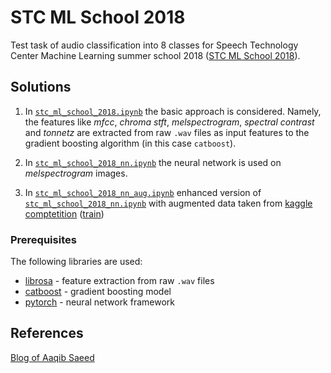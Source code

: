 # STC ML School 2018

Test task of audio classification into 8 classes for Speech Technology Center Machine Learning summer school 2018 ([STC ML School 2018](https://mlschool.speechpro.ru)).

## Solutions

1. In [`stc_ml_school_2018.ipynb`](./stc_ml_school_2018.ipynb) the basic approach is considered. Namely, the features like *mfcc*, *chroma stft*, *melspectrogram*, *spectral contrast* and *tonnetz* are extracted from raw `.wav` files as input features to the gradient boosting algorithm (in this case `catboost`).

2. In [`stc_ml_school_2018_nn.ipynb`](./stc_ml_school_2018_nn.ipynb) the neural network is used on *melspectrogram* images.

3. In [`stc_ml_school_2018_nn_aug.ipynb`](./stc_ml_school_2018_nn_aug.ipynb) enhanced version of [`stc_ml_school_2018_nn.ipynb`](./stc_ml_school_2018_nn.ipynb)
with augmented data taken from [kaggle comptetition](https://www.kaggle.com/pavansanagapati/urban-sound-classification/home) ([train](https://drive.google.com/drive/folders/0By0bAi7hOBAFUHVXd1JCN3MwTEU))

### Prerequisites

The following libraries are used:

* [librosa](https://librosa.github.io/librosa/) - feature extraction from raw `.wav` files
* [catboost](https://github.com/catboost/catboost) - gradient boosting model
* [pytorch](https://pytorch.org) - neural network framework

## References

[Blog of Aaqib Saeed](http://aqibsaeed.github.io/2016-09-03-urban-sound-classification-part-1/)
